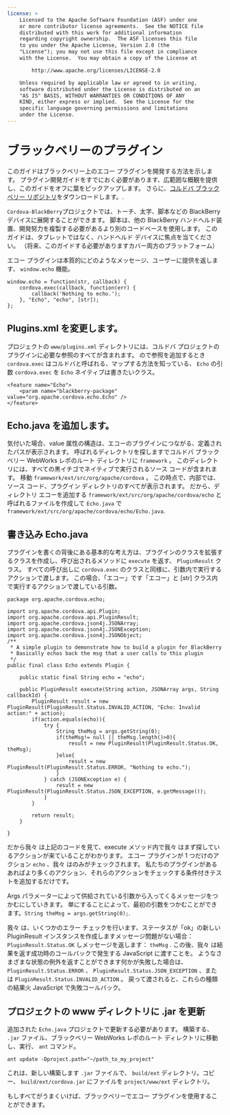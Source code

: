 ```yaml
---
license: >
    Licensed to the Apache Software Foundation (ASF) under one
    or more contributor license agreements.  See the NOTICE file
    distributed with this work for additional information
    regarding copyright ownership.  The ASF licenses this file
    to you under the Apache License, Version 2.0 (the
    "License"); you may not use this file except in compliance
    with the License.  You may obtain a copy of the License at

        http://www.apache.org/licenses/LICENSE-2.0

    Unless required by applicable law or agreed to in writing,
    software distributed under the License is distributed on an
    "AS IS" BASIS, WITHOUT WARRANTIES OR CONDITIONS OF ANY
    KIND, either express or implied.  See the License for the
    specific language governing permissions and limitations
    under the License.
---
```


# ブラックベリーのプラグイン

このガイドはブラックベリー上のエコー プラグインを開発する方法を示します。 プラグイン開発ガイドをすでにおく必要があります、広範囲な概観を提供し、このガイドをオフに葉をピックアップします。 さらに、[コルドバ ブラックベリー リポジトリ][1]をダウンロードします。.

 [1]: https://git-wip-us.apache.org/repos/asf?p=cordova-blackberry-webworks.git;a=summary

`Cordova-BlackBerry`プロジェクトでは、トーチ、太字、脚本などの BlackBerry デバイスに展開することができます。 脚本は、他の BlackBerry ハンドヘルド装置、開発努力を複製する必要があるより別のコードベースを使用します。 このガイドは、タブレットではなく、ハンドヘルド デバイスに焦点を当てください。 （将来、このガイドする必要がありますカバー両方のプラットフォーム）

エコー プラグインは本質的にどのようなメッセージ、ユーザーに提供を返します、 `window.echo` 機能。

    window.echo = function(str, callback) {
        cordova.exec(callback, function(err) {
            callback('Nothing to echo.');
        }, "Echo", "echo", [str]);
    };
    

## Plugins.xml を変更します。

プロジェクトの `www/plugins.xml` ディレクトリには、コルドバ プロジェクトのプラグインに必要な参照のすべてが含まれます。 ので参照を追加するとき `cordova.exec` はコルドバと呼ばれる、マップする方法を知っている、 `Echo` の引数 `cordova.exec` を `Echo` ネイティブは書きたいクラス。

    <feature name="Echo">
        <param name="blackberry-package" value="org.apache.cordova.echo.Echo" />
    </feature>
    

## Echo.java を追加します。

気付いた場合、value 属性の構造は、エコーのプラグインにつながる、定義されたパスが表示されます。 呼ばれるディレクトリを探しますでコルドバ ブラックベリー WebWorks レポのルート ディレクトリに `framework` 。 このディレクトリには、すべての黒イチゴでネイティブで実行されるソース コードが含まれます。 移動 `framework/ext/src/org/apache/cordova` 。 この時点で、内部では、ソース コード、プラグイン ディレクトリのすべてが表示されます。 だから、ディレクトリ エコーを追加する `framework/ext/src/org/apache/cordova/echo` と呼ばれるファイルを作成して `Echo.java` で`framework/ext/src/org/apache/cordova/echo/Echo.java`.

## 書き込み Echo.java

プラグインを書くの背後にある基本的な考え方は、プラグインのクラスを拡張するクラスを作成し、呼び出されるメソッドに `execute` を返す、 `PluginResult` クラス。 すべての呼び出しに `cordova.exec` のクラスと同様に、引数内で実行するアクションで渡します。 この場合、「エコー」です「エコー」と [str] クラス内で実行するアクションで渡している引数。

    package org.apache.cordova.echo;
    
    import org.apache.cordova.api.Plugin;
    import org.apache.cordova.api.PluginResult;
    import org.apache.cordova.json4j.JSONArray;
    import org.apache.cordova.json4j.JSONException;
    import org.apache.cordova.json4j.JSONObject;
    /**
     * A simple plugin to demonstrate how to build a plugin for BlackBerry
     * Basically echos back the msg that a user calls to this plugin
     */
    public final class Echo extends Plugin {
    
        public static final String echo = "echo";
    
        public PluginResult execute(String action, JSONArray args, String callbackId) {
            PluginResult result = new PluginResult(PluginResult.Status.INVALID_ACTION, "Echo: Invalid action:" + action);
            if(action.equals(echo)){
                try {
                    String theMsg = args.getString(0);
                    if(theMsg!= null || theMsg.length()>0){
                        result = new PluginResult(PluginResult.Status.OK, theMsg);
                    }else{
                        result = new PluginResult(PluginResult.Status.ERROR, "Nothing to echo.");
                    }
                } catch (JSONException e) {
                    result = new PluginResult(PluginResult.Status.JSON_EXCEPTION, e.getMessage());
                }
            }
    
            return result;
        }
    
    }
    

だから我々 は上記のコードを見て、execute メソッド内で我々 はまず探しているアクションが来ていることがわかります。 エコー プラグインが 1 つだけのアクション `echo` 、我々 はのみがチェックされます。 私たちのプラグインがあるあればより多くのアクション、それらのアクションをチェックする条件付きテストを追加するだけです。

Args パラメーターによって供給されている引数から入ってくるメッセージをつかむにしていきます。 単にすることによって、最初の引数をつかむことができます。`String theMsg = args.getString(0);`.

我々 は、いくつかのエラー チェックを行います、ステータスが「ok」の新しい PluginResult インスタンスを作成しますメッセージ問題がない場合： `PluginResult.Status.OK` しメッセージを返します： `theMsg` . この後、我々 は結果を返す成功時のコールバックで発生する JavaScript に渡すことを。 ようなさまざまな状態の例外を返すことができます何かが失敗した場合は、 `PluginResult.Status.ERROR` 、 `PluginResult.Status.JSON_EXCEPTION` 、または `PluginResult.Status.INVALID_ACTION` 。 戻って渡されると、これらの種類の結果火 JavaScript で失敗コールバック。

## プロジェクトの www ディレクトリに .jar を更新

追加された `Echo.java` プロジェクトで更新する必要があります。 構築する、 `.jar` ファイル、ブラックベリー WebWorks レポのルート ディレクトリに移動し、実行、 `ant` コマンド。

    ant update -Dproject.path="~/path_to_my_project"
    

これは、新しい構築します `.jar` ファイルで、 `build/ext` ディレクトリ。コピー、 `build/ext/cordova.jar` にファイルを `project/www/ext` ディレクトリ。

もしすべてがうまくいけば、ブラックベリーでエコー プラグインを使用することができます。